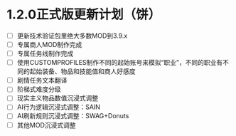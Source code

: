 # 1.2.0正式版更新计划（饼）

- [ ] 更新技术验证包里绝大多数MOD到3.9.x
- [ ] 专属商人MOD制作完成
- [ ] 专属任务线制作完成
- [ ] 使用CUSTOMPROFILES制作不同的起始账号来模拟“职业”，不同的职业有不同的起始装备、物品和技能值和商人好感度
- [ ] 剧情任务文本翻译
- [ ] 阶梯式难度分级
- [ ] 现实主义物品数值沉浸式调整
- [ ] AI行为逻辑沉浸式调整：SAIN
- [ ] AI刷新规则沉浸式调整：SWAG+Donuts
- [ ] 其他MOD沉浸式调整
